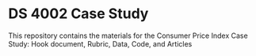 # DS 4002 Case Study
This repository contains the materials for the Consumer Price Index Case Study: 
Hook document, Rubric, Data, Code, and Articles
